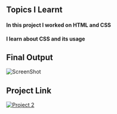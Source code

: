 ## Topics I Learnt 
#### In this project I worked on HTML and CSS
#### I learn about CSS and its usage
## Final Output
![ScreenShot](project2.jpeg)
## Project Link
[![Project 2](https://img.shields.io/badge/Project%201-Netlify-green)](https://tanmay-paliwal-html1-project.netlify.app)